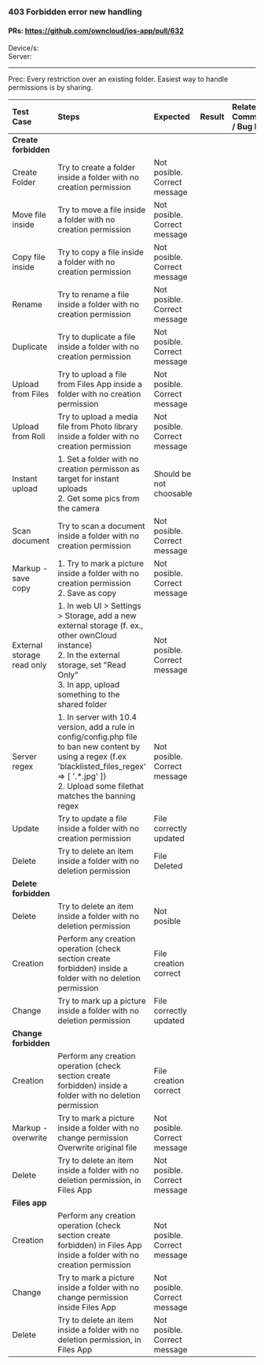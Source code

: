 ### 403 Forbidden error new handling

#### PRs: https://github.com/owncloud/ios-app/pull/632

Device/s: <br>
Server: 


---

Prec: Every restriction over an existing folder. Easiest way to handle permissions is by sharing.
 
| Test Case | Steps | Expected | Result | Related Comment / Bug link | 
| :-------- | :---- | :------- | :----: | :------------------------- | 
|**Create forbidden**||||||
| Create Folder | Try to create a folder inside a folder with no creation permission | Not posible. Correct message |  |  |  |
| Move file inside | Try to move a file inside a folder with no creation permission | Not posible. Correct message |  |  |  |
| Copy file inside | Try to copy a file inside a folder with no creation permission | Not posible. Correct message |  |  |  |
| Rename | Try to rename a file inside a folder with no creation permission | Not posible. Correct message |  |  |  |
| Duplicate | Try to duplicate a file inside a folder with no creation permission | Not posible. Correct message |  |  |  |
| Upload from Files | Try to upload a file from Files App inside a folder with no creation permission | Not posible. Correct message |  |  |  |
| Upload from Roll | Try to upload a media file from Photo library inside a folder with no creation permission | Not posible. Correct message |  |  |  |
| Instant upload | 1. Set a folder with no creation permisson as target for instant uploads<br>2. Get some pics from the camera | Should be not choosable |  |  |  |
| Scan document | Try to scan a document inside a folder with no creation permission | Not posible. Correct message |  |  |  |
| Markup - save copy | 1. Try to mark a picture inside a folder with no creation permission<br>2. Save as copy | Not posible. Correct message  |  |  |  |
| External storage read only | 1. In web UI > Settings > Storage, add a new external storage (f. ex., other ownCloud instance)<br>2. In the external storage, set "Read Only"<br>3. In app, upload something to the shared folder | Not posible. Correct message  |  |  |  |
| Server regex | 1. In server with 10.4 version, add a rule in config/config.php file to ban new content by using a regex (f.ex 'blacklisted_files_regex' => [ '.*\.jpg' ])<br>2. Upload some filethat matches the banning regex | Not posible. Correct message  |  |  |  |
| Update | Try to update a file inside a folder with no creation permission | File correctly updated |  | 
| Delete | Try to delete an item inside a folder with no deletion permission | File Deleted |  | 
|**Delete forbidden**||||||
| Delete | Try to delete an item inside a folder with no deletion permission | Not posible |  | 
| Creation | Perform any creation operation (check section create forbidden) inside a folder with no deletion permission | File creation correct |  |  |  |
| Change | Try to mark up a picture inside a folder with no deletion permission | File correctly updated |  |  |  |
|**Change forbidden**||||||
| Creation | Perform any creation operation (check section create forbidden) inside a folder with no deletion permission | File creation correct |  |  |  |
| Markup - overwrite | Try to mark a picture inside a folder with no change permission<br>Overwrite original file | Not posible. Correct message |  |  |  |
| Delete | Try to delete an item inside a folder with no deletion permission, in Files App | Not posible. Correct message |  | 
|**Files app**||||||
| Creation | Perform any creation operation (check section create forbidden) in Files App inside a folder with no creation permission | Not posible. Correct message |  |  |  |
| Change | Try to mark a picture inside a folder with no change permission inside Files App| Not posible. Correct message |  |  |  |
| Delete | Try to delete an item inside a folder with no deletion permission, in Files App | Not posible. Correct message |  | 


